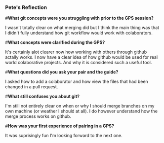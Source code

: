 ### Pete's Reflection

#**What git concepts were you struggling with prior to the GPS session?**

  I wasn't totally clear on what merging did but I think the main thing was that I didn't fully understand how git workflow would work with colaborators.

#**What concepts were clarified during the GPS?**

  It's certainly alot clearer now how working with others through github actally works. I now have a clear idea of how github would be used for real world colaborative projects. And why it is considered such a useful tool. 

#**What questions did you ask your pair and the guide?**
   
  I asked how to add a colaborator and how view the files that had been changed in a pull request. 

#**What still confuses you about git?**
  
  I'm still not entirely clear on when or why I should merge branches on my own machine (or weather I should at all).  I do however understand how the merge process works on github. 

#**How was your first experience of pairing in a GPS?**

   It was suprisingly fun I'm looking forward to the next one. 